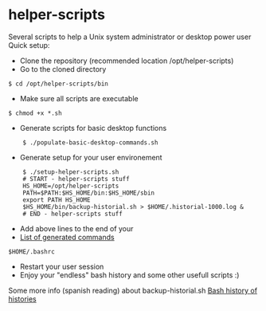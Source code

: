 helper-scripts
==============

Several scripts to help a Unix system administrator or desktop power user
Quick setup:
* Clone the repository (recommended location /opt/helper-scripts)
* Go to the cloned directory

```
$ cd /opt/helper-scripts/bin
```

* Make sure all scripts are executable

```
$ chmod +x *.sh
```

* Generate scripts for basic desktop functions

```
	$ ./populate-basic-desktop-commands.sh
```

* Generate setup for your user environement

```
	$ ./setup-helper-scripts.sh 
	# START - helper-scripts stuff
	HS_HOME=/opt/helper-scripts
	PATH=$PATH:$HS_HOME/bin:$HS_HOME/sbin
	export PATH HS_HOME
	$HS_HOME/bin/backup-historial.sh > $HOME/.historial-1000.log & 
	# END - helper-scripts stuff
```

* Add above lines to the end of your 
* [List of generated commands](https://github.com/alefq/helper-scripts/blob/master/bin/populate-basic-desktop-commands.sh#L15)

```
$HOME/.bashrc
```

* Restart your user session
* Enjoy your "endless" bash history  and some other usefull scripts :)

Some more info  (spanish reading) about backup-historial.sh [Bash history of histories](http://afeltes.blogspot.com/2012/03/historial-de-historiales-de-lineas-de.html)

